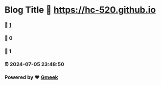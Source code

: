 # Blog Title :link: https://hc-520.github.io 
### :page_facing_up: [1](https://hc-520.github.io/tag.html) 
### :speech_balloon: 0 
### :hibiscus: 1 
### :alarm_clock: 2024-07-05 23:48:50 
### Powered by :heart: [Gmeek](https://github.com/Meekdai/Gmeek)
